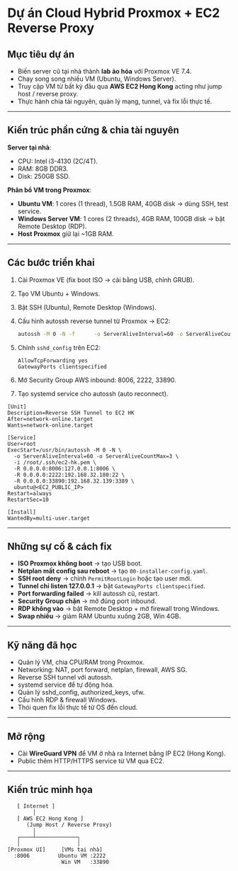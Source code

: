 # Dự án Cloud Hybrid Proxmox + EC2 Reverse Proxy  

## Mục tiêu dự án  
- Biến server cũ tại nhà thành **lab ảo hóa** với Proxmox VE 7.4.  
- Chạy song song nhiều VM (Ubuntu, Windows Server).  
- Truy cập VM từ bất kỳ đâu qua **AWS EC2 Hong Kong** acting như jump host / reverse proxy.  
- Thực hành chia tài nguyên, quản lý mạng, tunnel, và fix lỗi thực tế.  

---

## Kiến trúc phần cứng & chia tài nguyên  

**Server tại nhà**:  
- CPU: Intel i3-4130 (2C/4T).  
- RAM: 8GB DDR3.  
- Disk: 250GB SSD.  

**Phân bổ VM trong Proxmox**:  
- **Ubuntu VM**: 1 cores (1 thread), 1.5GB RAM, 40GB disk → dùng SSH, test service.  
- **Windows Server VM**: 1 cores (2 threads), 4GB RAM, 100GB disk → bật Remote Desktop (RDP).  
- **Host Proxmox** giữ lại ~1GB RAM.  

---

## Các bước triển khai  

1. Cài Proxmox VE (fix boot ISO → cài bằng USB, chỉnh GRUB).  
2. Tạo VM Ubuntu + Windows.  
3. Bật SSH (Ubuntu), Remote Desktop (Windows).  
4. Cấu hình autossh reverse tunnel từ Proxmox → EC2:  

   ```bash
   autossh -M 0 -N -f      -o ServerAliveInterval=60 -o ServerAliveCountMax=3      -i ~/.ssh/ec2-hk.pem      -R 0.0.0.0:8006:127.0.0.1:8006      -R 0.0.0.0:2222:192.168.32.180:22      -R 0.0.0.0:33890:192.168.32.139:3389      ubuntu@<EC2_PUBLIC_IP>
   ```

5. Chỉnh `sshd_config` trên EC2:  
   ```
   AllowTcpForwarding yes
   GatewayPorts clientspecified
   ```  

6. Mở Security Group AWS inbound: 8006, 2222, 33890.  
7. Tạo systemd service cho autossh (auto reconnect).  

```
[Unit]
Description=Reverse SSH Tunnel to EC2 HK
After=network-online.target
Wants=network-online.target

[Service]
User=root
ExecStart=/usr/bin/autossh -M 0 -N \
  -o ServerAliveInterval=60 -o ServerAliveCountMax=3 \
  -i /root/.ssh/ec2-hk.pem \
  -R 0.0.0.0:8006:127.0.0.1:8006 \
  -R 0.0.0.0:2222:192.168.32.180:22 \
  -R 0.0.0.0:33890:192.168.32.139:3389 \
  ubuntu@<EC2_PUBLIC_IP>
Restart=always
RestartSec=10

[Install]
WantedBy=multi-user.target
```

---

## Những sự cố & cách fix  

- **ISO Proxmox không boot** → tạo USB boot.  
- **Netplan mất config sau reboot** → tạo `00-installer-config.yaml`.  
- **SSH root deny** → chỉnh `PermitRootLogin` hoặc tạo user mới.  
- **Tunnel chỉ listen 127.0.0.1** → bật `GatewayPorts clientspecified`.  
- **Port forwarding failed** → kill autossh cũ, restart.  
- **Security Group chặn** → mở đúng port inbound.  
- **RDP không vào** → bật Remote Desktop + mở firewall trong Windows.  
- **Swap nhiều** → giảm RAM Ubuntu xuống 2GB, Win 4GB.  

---

## Kỹ năng đã học  

- Quản lý VM, chia CPU/RAM trong Proxmox.  
- Networking: NAT, port forward, netplan, firewall, AWS SG.  
- Reverse SSH tunnel với autossh.  
- systemd service để tự động hóa.  
- Quản lý sshd_config, authorized_keys, ufw.  
- Cấu hình RDP & firewall Windows.  
- Thói quen fix lỗi thực tế từ OS đến cloud.  

---

## Mở rộng  
- Cài **WireGuard VPN** để VM ở nhà ra Internet bằng IP EC2 (Hong Kong).  
- Public thêm HTTP/HTTPS service từ VM qua EC2.  

---

## Kiến trúc minh họa  
```text
   [ Internet ]
        │
   [ AWS EC2 Hong Kong ]
      (Jump Host / Reverse Proxy)
        │
   ┌────┴─────────────┐
   │                  │
[Proxmox UI]     [VMs tại nhà]
  :8006         Ubuntu VM :2222
                 Win VM   :33890
```